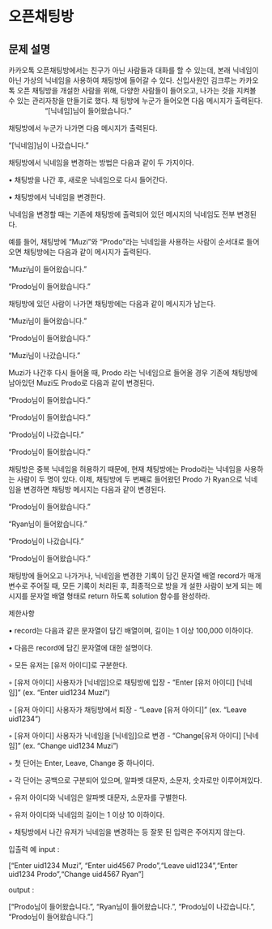# 오픈채팅방

## 문제 설명

카카오톡 오픈채팅방에서는 친구가 아닌 사람들과 대화를 할 수 있는데, 본래 닉네임이 아닌 가상의 닉네임을 사용하여 채팅방에 들어갈 수 있다.
신입사원인 김크루는 카카오톡 오픈 채팅방을 개설한 사람을 위해, 다양한 사람들이 들어오고, 나가는 것을 지켜볼 수 있는 관리자창을 만들기로 했다. 채
팅방에 누군가 들어오면 다음 메시지가 출력된다.
　
 　
  　
   　
“[닉네임]님이 들어왔습니다.”

채팅방에서 누군가 나가면 다음 메시지가 출력된다.

“[닉네임]님이 나갔습니다.”

채팅방에서 닉네임을 변경하는 방법은 다음과 같이 두 가지이다.

• 채팅방을 나간 후, 새로운 닉네임으로 다시 들어간다.

• 채팅방에서 닉네임을 변경한다.

닉네임을 변경할 때는 기존에 채팅방에 출력되어 있던 메시지의 닉네임도 전부 변경된다.

예를 들어, 채팅방에 “Muzi”와 “Prodo”라는 닉네임을 사용하는 사람이 순서대로 들어오면 채팅방에는 다음과 같이 메시지가 출력된다.

“Muzi님이 들어왔습니다.”

“Prodo님이 들어왔습니다.”

채팅방에 있던 사람이 나가면 채팅방에는 다음과 같이 메시지가 남는다.

“Muzi님이 들어왔습니다.”

“Prodo님이 들어왔습니다.”

“Muzi님이 나갔습니다.”


Muzi가 나간후 다시 들어올 때, Prodo 라는 닉네임으로 들어올 경우 기존에 채팅방에 남아있던 Muzi도 Prodo로 다음과 같이 변경된다.

“Prodo님이 들어왔습니다.”

“Prodo님이 들어왔습니다.”

“Prodo님이 나갔습니다.”

“Prodo님이 들어왔습니다.”

채팅방은 중복 닉네임을 허용하기 때문에, 현재 채팅방에는 Prodo라는 닉네임을 사용하는 사람이 두 명이 있다. 이제, 채팅방에 두 번째로 들어왔던 Prodo
가 Ryan으로 닉네임을 변경하면 채팅방 메시지는 다음과 같이 변경된다.

“Prodo님이 들어왔습니다.”

“Ryan님이 들어왔습니다.”

“Prodo님이 나갔습니다.”

“Prodo님이 들어왔습니다.”

채팅방에 들어오고 나가거나, 닉네임을 변경한 기록이 담긴 문자열 배열 record가 매개변수로 주어질 때, 모든 기록이 처리된 후, 최종적으로 방을 개
설한 사람이 보게 되는 메시지를 문자열 배열 형태로 return 하도록 solution 함수를 완성하라.

제한사항

• record는 다음과 같은 문자열이 담긴 배열이며, 길이는 1 이상 100,000 이하이다.

• 다음은 record에 담긴 문자열에 대한 설명이다.

◦ 모든 유저는 [유저 아이디]로 구분한다.

◦ [유저 아이디] 사용자가 [닉네임]으로 채팅방에 입장 - “Enter [유저 아이디] [닉네임]” (ex. “Enter uid1234 Muzi”)

◦ [유저 아이디] 사용자가 채팅방에서 퇴장 - “Leave [유저 아이디]” (ex. “Leave uid1234”)

◦ [유저 아이디] 사용자가 닉네임을 [닉네임]으로 변경 - “Change[유저 아이디] [닉네임]” (ex. “Change uid1234 Muzi”)

◦ 첫 단어는 Enter, Leave, Change 중 하나이다.

◦ 각 단어는 공백으로 구분되어 있으며, 알파벳 대문자, 소문자, 숫자로만 이루어져있다.

◦ 유저 아이디와 닉네임은 알파벳 대문자, 소문자를 구별한다.

◦ 유저 아이디와 닉네임의 길이는 1 이상 10 이하이다.

◦ 채팅방에서 나간 유저가 닉네임을 변경하는 등 잘못 된 입력은 주어지지 않는다.

입출력 예
input : 

[“Enter uid1234 Muzi”, “Enter uid4567 Prodo”,“Leave uid1234”,“Enter uid1234 Prodo”,“Change uid4567 Ryan”]

output : 

[“Prodo님이 들어왔습니다.”, “Ryan님이 들어왔습니다.”, “Prodo님이 나갔습니다.”, “Prodo님이 들어왔습니다.”]


